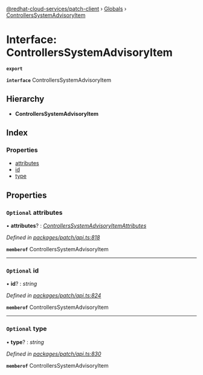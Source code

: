 [@redhat-cloud-services/patch-client](../README.md) › [Globals](../globals.md) › [ControllersSystemAdvisoryItem](controllerssystemadvisoryitem.md)

# Interface: ControllersSystemAdvisoryItem

**`export`** 

**`interface`** ControllersSystemAdvisoryItem

## Hierarchy

* **ControllersSystemAdvisoryItem**

## Index

### Properties

* [attributes](controllerssystemadvisoryitem.md#optional-attributes)
* [id](controllerssystemadvisoryitem.md#optional-id)
* [type](controllerssystemadvisoryitem.md#optional-type)

## Properties

### `Optional` attributes

• **attributes**? : *[ControllersSystemAdvisoryItemAttributes](controllerssystemadvisoryitemattributes.md)*

*Defined in [packages/patch/api.ts:818](https://github.com/RedHatInsights/javascript-clients/blob/9192949/packages/patch/api.ts#L818)*

**`memberof`** ControllersSystemAdvisoryItem

___

### `Optional` id

• **id**? : *string*

*Defined in [packages/patch/api.ts:824](https://github.com/RedHatInsights/javascript-clients/blob/9192949/packages/patch/api.ts#L824)*

**`memberof`** ControllersSystemAdvisoryItem

___

### `Optional` type

• **type**? : *string*

*Defined in [packages/patch/api.ts:830](https://github.com/RedHatInsights/javascript-clients/blob/9192949/packages/patch/api.ts#L830)*

**`memberof`** ControllersSystemAdvisoryItem
